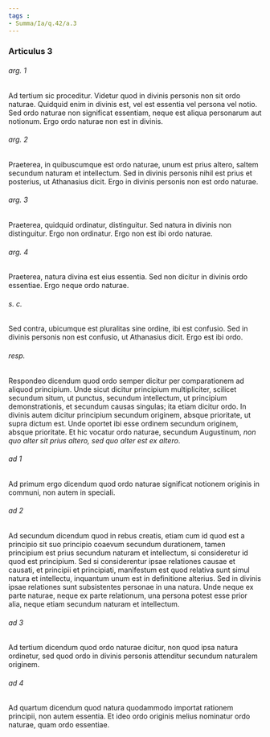 ```yaml
---
tags : 
- Summa/Ia/q.42/a.3
---
```


### Articulus 3

###### arg. 1
Ad tertium sic proceditur. Videtur quod in divinis personis non sit ordo naturae. Quidquid enim in divinis est, vel est essentia vel persona vel notio. Sed ordo naturae non significat essentiam, neque est aliqua personarum aut notionum. Ergo ordo naturae non est in divinis.

###### arg. 2
Praeterea, in quibuscumque est ordo naturae, unum est prius altero, saltem secundum naturam et intellectum. Sed in divinis personis nihil est prius et posterius, ut Athanasius dicit. Ergo in divinis personis non est ordo naturae.

###### arg. 3
Praeterea, quidquid ordinatur, distinguitur. Sed natura in divinis non distinguitur. Ergo non ordinatur. Ergo non est ibi ordo naturae.

###### arg. 4
Praeterea, natura divina est eius essentia. Sed non dicitur in divinis ordo essentiae. Ergo neque ordo naturae.

###### s. c.
Sed contra, ubicumque est pluralitas sine ordine, ibi est confusio. Sed in divinis personis non est confusio, ut Athanasius dicit. Ergo est ibi ordo.

###### resp.
Respondeo dicendum quod ordo semper dicitur per comparationem ad aliquod principium. Unde sicut dicitur principium multipliciter, scilicet secundum situm, ut punctus, secundum intellectum, ut principium demonstrationis, et secundum causas singulas; ita etiam dicitur ordo. In divinis autem dicitur principium secundum originem, absque prioritate, ut supra dictum est. Unde oportet ibi esse ordinem secundum originem, absque prioritate. Et hic vocatur ordo naturae, secundum Augustinum, *non quo alter sit prius altero, sed quo alter est ex altero*.

###### ad 1
Ad primum ergo dicendum quod ordo naturae significat notionem originis in communi, non autem in speciali.

###### ad 2
Ad secundum dicendum quod in rebus creatis, etiam cum id quod est a principio sit suo principio coaevum secundum durationem, tamen principium est prius secundum naturam et intellectum, si consideretur id quod est principium. Sed si considerentur ipsae relationes causae et causati, et principii et principiati, manifestum est quod relativa sunt simul natura et intellectu, inquantum unum est in definitione alterius. Sed in divinis ipsae relationes sunt subsistentes personae in una natura. Unde neque ex parte naturae, neque ex parte relationum, una persona potest esse prior alia, neque etiam secundum naturam et intellectum.

###### ad 3
Ad tertium dicendum quod ordo naturae dicitur, non quod ipsa natura ordinetur, sed quod ordo in divinis personis attenditur secundum naturalem originem.

###### ad 4
Ad quartum dicendum quod natura quodammodo importat rationem principii, non autem essentia. Et ideo ordo originis melius nominatur ordo naturae, quam ordo essentiae.

